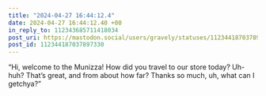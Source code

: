 ```yaml
---
title: "2024-04-27 16:44:12.4"
date: 2024-04-27 16:44:12.40 +00
in_reply_to: 112343685711418034
post_uri: https://mastodon.social/users/gravely/statuses/112344187037897330
post_id: 112344187037897330
---
```

“Hi, welcome to the Munizza! How did you travel to our store today? Uh-huh? That’s great, and from about how far? Thanks so much, uh, what can I getchya?”


